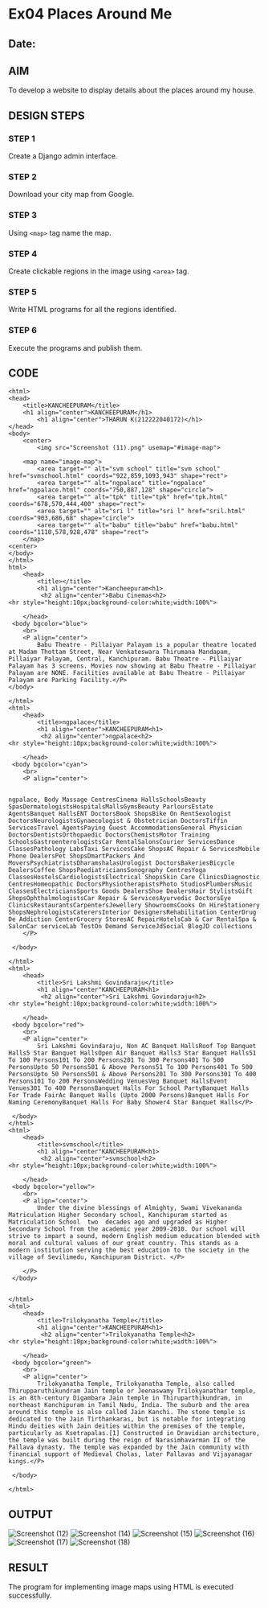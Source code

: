 # Ex04 Places Around Me
## Date: 

## AIM
To develop a website to display details about the places around my house.

## DESIGN STEPS

### STEP 1
Create a Django admin interface.

### STEP 2
Download your city map from Google.

### STEP 3
Using ```<map>``` tag name the map.

### STEP 4
Create clickable regions in the image using ```<area>``` tag.

### STEP 5
Write HTML programs for all the regions identified.

### STEP 6
Execute the programs and publish them.

## CODE
```
<html>
<head>
    <title>KANCHEEPURAM</title>
    <h1 align="center">KANCHEEPURAM</h1>
        <h1 align="center">THARUN K(212222040172)</h1>
</head>
<body>
    <center>
        <img src="Screenshot (11).png" usemap="#image-map">

    <map name="image-map">
        <area target="" alt="svm school" title="svm school" href="svmschool.html" coords="922,859,1093,943" shape="rect">
        <area target="" alt="ngpalace" title="ngpalace" href="ngpalace.html" coords="750,887,128" shape="circle">
        <area target="" alt="tpk" title="tpk" href="tpk.html" coords="678,570,444,400" shape="rect">
        <area target="" alt="sri l" title="sri l" href="sril.html" coords="903,686,68" shape="circle">
        <area target="" alt="babu" title="babu" href="babu.html" coords="1110,578,928,478" shape="rect">
    </map>
<center>
</body>
</html>
html>
    <head>
        <title></title>
        <h1 align="center">Kancheepuram<h1>
         <h2 align="center">Babu Cinemas<h2>   
<hr style="height:10px;background-color:white;width:100%">

    </head>
 <body bgcolor="blue"> 
    <br>   
    <P align="center"> 
        Babu Theatre - Pillaiyar Palayam is a popular theatre located at Madam Thottam Street, Near Venkateswara Thirumana Mandapam, Pillaiyar Palayam, Central, Kanchipuram. Babu Theatre - Pillaiyar Palayam has 3 screens. Movies now showing at Babu Theatre - Pillaiyar Palayam are NONE. Facilities available at Babu Theatre - Pillaiyar Palayam are Parking Facility.</P>   
</body>

</html>
<html>
    <head>
        <title>ngpalace</title>
        <h1 align="center">KANCHEEPURAM<h1>
         <h2 align="center">ngpalace<h2>   
<hr style="height:10px;background-color:white;width:100%">

    </head>
 <body bgcolor="cyan"> 
    <br>   
    <P align="center"> 
       

ngpalace, Body Massage CentresCinema HallsSchoolsBeauty SpasDermatologistsHospitalsMallsGymsBeauty ParloursEstate AgentsBanquet HallsENT DoctorsBook ShopsBike On RentSexologist DoctorsNeurologistsGynaecologist & Obstetrician DoctorsTiffin ServicesTravel AgentsPaying Guest AccommodationsGeneral Physician DoctorsDentistsOrthopaedic DoctorsChemistsMotor Training SchoolsGastroenterologistsCar RentalSalonsCourier ServicesDance ClassesPathology LabsTaxi ServicesCake ShopsAC Repair & ServicesMobile Phone DealersPet ShopsDmartPackers And MoversPsychiatristsDharamshalasUrologist DoctorsBakeriesBicycle DealersCoffee ShopsPaediatriciansSonography CentresYoga ClassesHostelsCardiologistsElectrical ShopsSkin Care ClinicsDiagnostic CentresHomeopathic DoctorsPhysiotherapistsPhoto StudiosPlumbersMusic ClassesElectriciansSports Goods DealersShoe DealersHair StylistsGift ShopsOphthalmologistsCar Repair & ServicesAyurvedic DoctorsEye ClinicsRestaurantsCarpentersJewellery ShowroomsCooks On HireStationery ShopsNephrologistsCaterersInterior DesignersRehabilitation CenterDrug De Addiction CenterGrocery StoresAC RepairHotelsCab & Car RentalSpa & SalonCar serviceLab TestOn Demand ServiceJdSocial BlogJD collections
    </P>
        
 </body>

</html>
<html>
    <head>
        <title>Sri Lakshmi Govindaraju</title>
        <h1 align="center"KANCHEEPURAM<h1>
         <h2 align="center">Sri Lakshmi Govindaraju<h2>   
<hr style="height:10px;background-color:white;width:100%">

    </head>
 <body bgcolor="red"> 
    <br>   
    <P align="center"> 
        Sri Lakshmi Govindaraju, Non AC Banquet HallsRoof Top Banquet Halls5 Star Banquet HallsOpen Air Banquet Halls3 Star Banquet Halls51 To 100 Persons101 To 200 Persons201 To 300 Persons401 To 500 PersonsUpto 50 Persons501 & Above Persons51 To 100 Persons401 To 500 PersonsUpto 50 Persons501 & Above Persons201 To 300 Persons301 To 400 Persons101 To 200 PersonsWedding VenuesVeg Banquet HallsEvent Venues301 To 400 PersonsBanquet Halls For School PartyBanquet Halls For Trade FairAc Banquet Halls (Upto 2000 Persons)Banquet Halls For Naming CeremonyBanquet Halls For Baby Shower4 Star Banquet Halls</P>

 </body>
</html>
<html>
    <head>
        <title>svmschool</title>
        <h1 align="center"KANCHEEPURAM<h1>
         <h2 align="center">svmschool<h2>   
<hr style="height:10px;background-color:white;width:100%">

    </head>
 <body bgcolor="yellow"> 
    <br>   
    <P align="center"> 
        Under the divine blessings of Almighty, Swami Vivekananda Matriculation Higher Secondary school, Kanchipuram started as Matriculation School  two  decades ago and upgraded as Higher Secondary School from the academic year 2009-2010. Our school will strive to impart a sound, modern English medium education blended with moral and cultural values of our great country. This stands as a modern institution serving the best education to the society in the village of Sevilimedu, Kanchipuram District. </P>

    </P>
 </body>     


</html>
<html>
    <head>
        <title>Trilokyanatha Temple</title>
        <h1 align="center">KANCHEEPURAM<h1>
         <h2 align="center">Trilokyanatha Temple<h2>   
<hr style="height:10px;background-color:white;width:100%">

    </head>
 <body bgcolor="green"> 
    <br>   
    <P align="center"> 
        Trilokyanatha Temple, Trilokyanatha Temple, also called Thirupparuthikundram Jain temple or Jeenaswamy Trilokyanathar temple, is an 8th-century Digambara Jain temple in Thiruparthikundram, in northeast Kanchipuram in Tamil Nadu, India. The suburb and the area around this temple is also called Jain Kanchi. The stone temple is dedicated to the Jain Tirthankaras, but is notable for integrating Hindu deities with Jain deities within the premises of the temple, particularly as Ksetrapalas.[1] Constructed in Dravidian architecture, the temple was built during the reign of Narasimhavarman II of the Pallava dynasty. The temple was expanded by the Jain community with financial support of Medieval Cholas, later Pallavas and Vijayanagar kings.</P>
        
 </body>

</html>
```
## OUTPUT

![Screenshot (12)](https://github.com/Tharun-1000/NearMe/assets/135952958/19ccf97e-3f90-4614-8d08-b26920d8a9ce)
![Screenshot (14)](https://github.com/Tharun-1000/NearMe/assets/135952958/5c01d243-60fc-45b0-b3f3-83bb9c93f0cd)
![Screenshot (15)](https://github.com/Tharun-1000/NearMe/assets/135952958/8cdf2916-29a1-4ac6-8575-9586f906e5dc)
![Screenshot (16)](https://github.com/Tharun-1000/NearMe/assets/135952958/678c86d0-cde5-4765-9b8b-a0eb23b5b3ea)
![Screenshot (17)](https://github.com/Tharun-1000/NearMe/assets/135952958/3a511e76-70f6-4b23-9afa-fe2d41166e83)
![Screenshot (18)](https://github.com/Tharun-1000/NearMe/assets/135952958/92051bba-714f-4ccb-944c-1cfb678d827a)




## RESULT
The program for implementing image maps using HTML is executed successfully.
